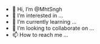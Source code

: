 - 👋 Hi, I’m @MhtSngh
- 👀 I’m interested in ...
- 🌱 I’m currently learning ...
- 💞️ I’m looking to collaborate on ...
- 📫 How to reach me ...

<!---
MhtSngh/MhtSngh is a ✨ special ✨ repository because its `README.md` (this file) appears on your GitHub profile.
You can click the Preview link to take a look at your changes.
--->
